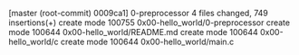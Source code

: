 [master (root-commit) 0009ca1] 0-preprocessor
 4 files changed, 749 insertions(+)
 create mode 100755 0x00-hello_world/0-preprocessor
 create mode 100644 0x00-hello_world/README.md
 create mode 100644 0x00-hello_world/c
 create mode 100644 0x00-hello_world/main.c
